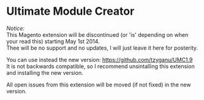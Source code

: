 Ultimate Module Creator 
=============

*Notice:*  
This Magento extension will be discontinued  (or 'is' depending on when your read this) starting May 1st 2014.  
Thee will be no support and no updates, I will just leave it here for posterity.  

You can use instead the new version: <a href="https://github.com/tzyganu/UMC1.9">https://github.com/tzyganu/UMC1.9</a>  
It is not backwards compatible, so I recommend unsintalling this extension and installing the new version.  

All open issues from this extension will be moved (if not fixed) in the new version.
